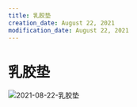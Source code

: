 ```yaml
---
title: 乳胶垫
creation_date: August 22, 2021
modification_date: August 22, 2021
---
```



# 乳胶垫

![2021-08-22-乳胶垫](assets/2021-08-22-乳胶垫.jpeg)


